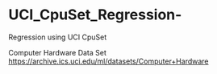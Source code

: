 # UCI_CpuSet_Regression-
Regression using UCI CpuSet

Computer Hardware Data Set https://archive.ics.uci.edu/ml/datasets/Computer+Hardware

